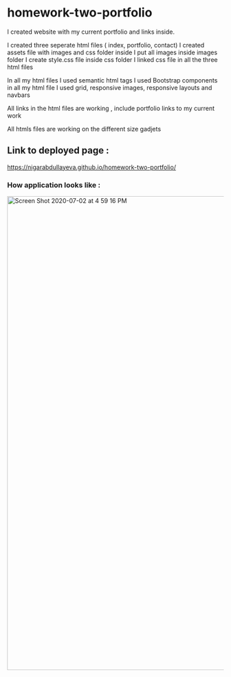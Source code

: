 # homework-two-portfolio

I created website with my current portfolio and links inside. 

I created three seperate html files ( index, portfolio, contact)
I created assets file with images and css folder inside 
I put all images inside images folder 
I create style.css file inside css folder 
I linked css file in all the three html files 

In all my html files I used semantic html tags 
I used Bootstrap components in all my html file 
I used grid, responsive images, responsive layouts and navbars 

All links in the html files are working , include portfolio links to my current work 

All htmls files are working on the different size gadjets 

## Link to deployed page :
https://nigarabdullayeva.github.io/homework-two-portfolio/

### How application looks like :
<img width="1102" alt="Screen Shot 2020-07-02 at 4 59 16 PM" src="https://user-images.githubusercontent.com/63271349/86412974-b6b1cf80-bc85-11ea-84c4-7e0201fabbbb.png">
